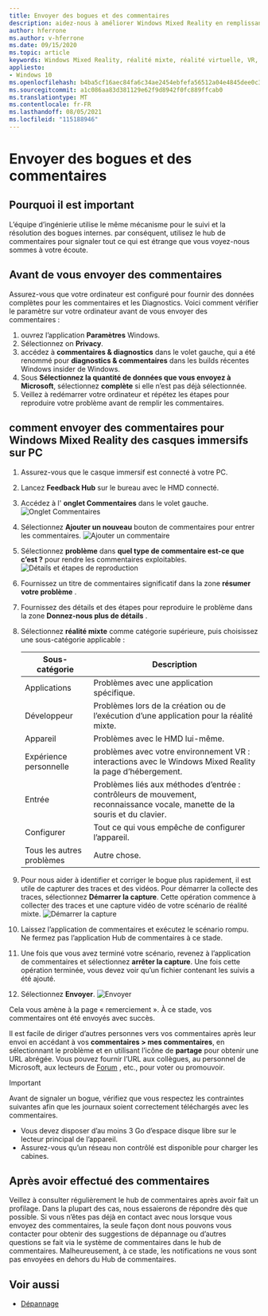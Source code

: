 ```yaml
---
title: Envoyer des bogues et des commentaires
description: aidez-nous à améliorer Windows Mixed Reality en remplissant vos commentaires à l’aide des catégories appropriées dans l’application Hub de commentaires.
author: hferrone
ms.author: v-hferrone
ms.date: 09/15/2020
ms.topic: article
keywords: Windows Mixed Reality, réalité mixte, réalité virtuelle, VR, MR, feedback, Hub de commentaires, bogues
appliesto:
- Windows 10
ms.openlocfilehash: b4ba5cf16aec84fa6c34ae2454ebfefa56512a04e4845dee0c3c894c4976cc53
ms.sourcegitcommit: a1c086aa83d381129e62f9d8942f0fc889ffcab0
ms.translationtype: MT
ms.contentlocale: fr-FR
ms.lasthandoff: 08/05/2021
ms.locfileid: "115188946"
---
```

# <a name="filing-bugs-and-feedback"></a>Envoyer des bogues et des commentaires

## <a name="why-its-important"></a>Pourquoi il est important

L’équipe d’ingénierie utilise le même mécanisme pour le suivi et la résolution des bogues internes. par conséquent, utilisez le hub de commentaires pour signaler tout ce qui est étrange que vous voyez-nous sommes à votre écoute.

## <a name="before-you-file-feedback"></a>Avant de vous envoyer des commentaires

Assurez-vous que votre ordinateur est configuré pour fournir des données complètes pour les commentaires et les Diagnostics. Voici comment vérifier le paramètre sur votre ordinateur avant de vous envoyer des commentaires :

1. ouvrez l’application **Paramètres** Windows.
2. Sélectionnez on **Privacy**.
3. accédez à **commentaires & diagnostics** dans le volet gauche, qui a été renommé pour **diagnostics & commentaires** dans les builds récentes Windows insider de Windows.
4. Sous **Sélectionnez la quantité de données que vous envoyez à Microsoft**, sélectionnez **complète** si elle n’est pas déjà sélectionnée.
5. Veillez à redémarrer votre ordinateur et répétez les étapes pour reproduire votre problème avant de remplir les commentaires.

## <a name="how-to-file-feedback-for-windows-mixed-reality-immersive-headsets-on-pc"></a>comment envoyer des commentaires pour Windows Mixed Reality des casques immersifs sur PC

1. Assurez-vous que le casque immersif est connecté à votre PC.
2. Lancez **Feedback Hub** sur le bureau avec le HMD connecté.
3. Accédez à l' **onglet Commentaires** dans le volet gauche. ![Onglet Commentaires](images/feedback1.png) 
4. Sélectionnez **Ajouter un nouveau** bouton de commentaires pour entrer les commentaires. ![Ajouter un commentaire](images/feedback2.png)
5. Sélectionnez **problème** dans **quel type de commentaire est-ce que c’est ?** pour rendre les commentaires exploitables. ![Détails et étapes de reproduction](images/feedback3.png)
6. Fournissez un titre de commentaires significatif dans la zone **résumer votre problème** .
7. Fournissez des détails et des étapes pour reproduire le problème dans la zone **Donnez-nous plus de détails** .
8. Sélectionnez **réalité mixte** comme catégorie supérieure, puis choisissez une sous-catégorie applicable :

   | Sous-catégorie      | Description                                                                           |
   |------------------|---------------------------------------------------------------------------------------|
   | Applications             | Problèmes avec une application spécifique.                                                   |
   | Développeur        | Problèmes lors de la création ou de l’exécution d’une application pour la réalité mixte.                               |
   | Appareil           | Problèmes avec le HMD lui-même.                                                           |
   | Expérience personnelle  | problèmes avec votre environnement VR : interactions avec le Windows Mixed Reality la page d’hébergement.    |
   | Entrée            | Problèmes liés aux méthodes d’entrée : contrôleurs de mouvement, reconnaissance vocale, manette de la souris et du clavier.|
   | Configurer           | Tout ce qui vous empêche de configurer l’appareil.                           |
   | Tous les autres problèmes | Autre chose.                                                                        |

9. Pour nous aider à identifier et corriger le bogue plus rapidement, il est utile de capturer des traces et des vidéos. Pour démarrer la collecte des traces, sélectionnez **Démarrer la capture**. Cette opération commence à collecter des traces et une capture vidéo de votre scénario de réalité mixte. ![ Démarrer la capture](images/feedback4.png)
10. Laissez l’application de commentaires et exécutez le scénario rompu. Ne fermez pas l’application Hub de commentaires à ce stade.
11. Une fois que vous avez terminé votre scénario, revenez à l’application de commentaires et sélectionnez **arrêter la capture**. Une fois cette opération terminée, vous devez voir qu’un fichier contenant les suivis a été ajouté.
12. Sélectionnez **Envoyer**. ![ Envoyer](images/feedback5.png)

Cela vous amène à la page « remerciement ». À ce stade, vos commentaires ont été envoyés avec succès.

Il est facile de diriger d’autres personnes vers vos commentaires après leur envoi en accédant à vos **commentaires > mes commentaires**, en sélectionnant le problème et en utilisant l’icône de **partage** pour obtenir une URL abrégée. Vous pouvez fournir l’URL aux collègues, au personnel de Microsoft, aux lecteurs de [Forum](https://forums.hololens.com/) , etc., pour voter ou promouvoir.

> [!IMPORTANT]
> Avant de signaler un bogue, vérifiez que vous respectez les contraintes suivantes afin que les journaux soient correctement téléchargés avec les commentaires.
>    * Vous devez disposer d’au moins 3 Go d’espace disque libre sur le lecteur principal de l’appareil.
>    * Assurez-vous qu’un réseau non contrôlé est disponible pour charger les cabines.

## <a name="after-filing-feedback"></a>Après avoir effectué des commentaires

Veillez à consulter régulièrement le hub de commentaires après avoir fait un profilage. Dans la plupart des cas, nous essaierons de répondre dès que possible. Si vous n’êtes pas déjà en contact avec nous lorsque vous envoyez des commentaires, la seule façon dont nous pouvons vous contacter pour obtenir des suggestions de dépannage ou d’autres questions se fait via le système de commentaires dans le hub de commentaires. Malheureusement, à ce stade, les notifications ne vous sont pas envoyées en dehors du Hub de commentaires.

## <a name="see-also"></a>Voir aussi

* [Dépannage](troubleshooting-windows-mixed-reality.md)